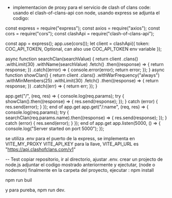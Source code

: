 - implementacion de proxy para el servicio de clash of clans
code: usando el clash-of-clans-api con node, usando express se adjunta el codigo:


const express = require("express");
const axios = require("axios");
const cors = require("cors");
const clashApi = require("clash-of-clans-api");

const app = express();
app.use(cors());
 let client = clashApi({
   token: COC_API_TOKEN,  Optional, can also use COC_API_TOKEN env variable
 });

 async function searchClan(searchValue) {
   return client
     .clans()
     .withLimit(30)
     .withName(searchValue)
     .fetch()
     .then((response) => {
       return response;
     })
     .catch((error) => {
       console.error(error);
       return error;
     });
 }
 async function showClan() {
   return client
     .clans()
     .withWarFrequency("always")
     .withMinMembers(25)
     .withLimit(30)
     .fetch()
     .then((response) => {
       return response;
     })
     .catch((err) => {
       return err;
     });
 }

 app.get("/", (req, res) => {
   console.log(req.params);
   try {
     showClan().then((response) => {
       res.send(response);
     });
   } catch (error) {
     res.send(error);
   }
 });  end of app.get
 app.get("/:name", (req, res) => {
   console.log(req.params);
   try {
     searchClan(req.params.name).then((response) => {
       res.send(response);
     });
   } catch (error) {
     res.send(error);
   }
 });  end of app.get
 app.listen(5000, () => {
   console.log("Server started on port 5000");
 });

se utiliza .env para el puerto de la express, se implementa en VITE_MY_PROXY
VITE_API_KEY para la llave,
VITE_API_URL es "https://api.clashofclans.com/v1"

-- Test
copiar repositorio, ir al directorio, ajustar .env.
crear un projecto de node.js adjuntar el codigo mostrado anteriormente y ejectutar, (node o nodemon)
finalmente en la carpeta del proyecto,
ejecutar :
npm install

npm run buil

y para pureba, 
npm run dev.


